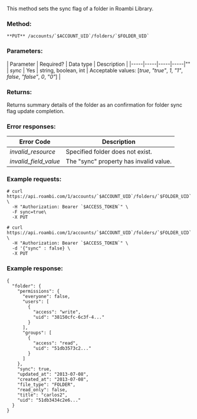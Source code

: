 This method sets the sync flag of a folder in Roambi Library.

### Method:
```
**PUT** /accounts/`$ACCOUNT_UID`/folders/`$FOLDER_UID`
```

### Parameters:
| Parameter | Required? | Data type | Description |
|-----|-----|-----|-----|""
| *sync* | Yes | string, boolean, int | Acceptable values: [*true*, *"true"*, *1*, *"1"*, *false*, *"false"*, *0*, *"0"*] |

### Returns:
Returns summary details of the folder as an confirmation for folder sync flag update completion.

### Error responses:
| Error Code | Description |
|-----|-----|
| *invalid_resource* | Specified folder does not exist. |
| *invalid_field_value* | The "sync" property has invalid value. |

### Example requests:
```
# curl https://api.roambi.com/1/accounts/`$ACCOUNT_UID`/folders/`$FOLDER_UID` \
  -H "Authorization: Bearer `$ACCESS_TOKEN`" \
  -F sync=true\
  -X PUT
```

```
# curl https://api.roambi.com/1/accounts/`$ACCOUNT_UID`/folders/`$FOLDER_UID` \
  -H "Authorization: Bearer `$ACCESS_TOKEN`" \
  -d '{"sync" : false} \
  -X PUT
```

### Example response:
```
{
  "folder": {
    "permissions": {
      "everyone": false,
      "users": [
        {
          "access": "write",
          "uid": "38150cfc-6c3f-4..."
        }
      ],
      "groups": [
        {
          "access": "read",
          "uid": "51db3573c2..."
        }
      ]
    },
    "sync": true,
    "updated_at": "2013-07-08",
    "created_at": "2013-07-08",
    "file_type": "FOLDER",
    "read_only": false,
    "title": "carlos2",
    "uid": "51db3434c2e6..."
  }
}
```
